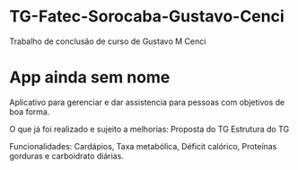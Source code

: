 # TG-Fatec-Sorocaba-Gustavo-Cenci
Trabalho de conclusão de curso de Gustavo M Cenci
# App ainda sem nome
Aplicativo para gerenciar e dar assistencia para pessoas com objetivos de boa forma.

O que já foi realizado e sujeito a melhorias:
Proposta do TG
Estrutura do TG

Funcionalidades:
Cardápios, Taxa metabólica, Déficit calórico, Proteínas gorduras e carboidrato diárias.
